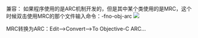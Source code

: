 兼容：
如果程序使用的是ARC机制开发的，但是其中某个类使用的是MRC，这个时候双击使用MRC的那个文件输入命令：-fno-obj-arc
![](https://tva1.sinaimg.cn/large/0081Kckwly1gly4cda0y1j30rn0a73ze.jpg)


MRC转换为ARC：Edit——>Convert——>To Objective-C ARC…